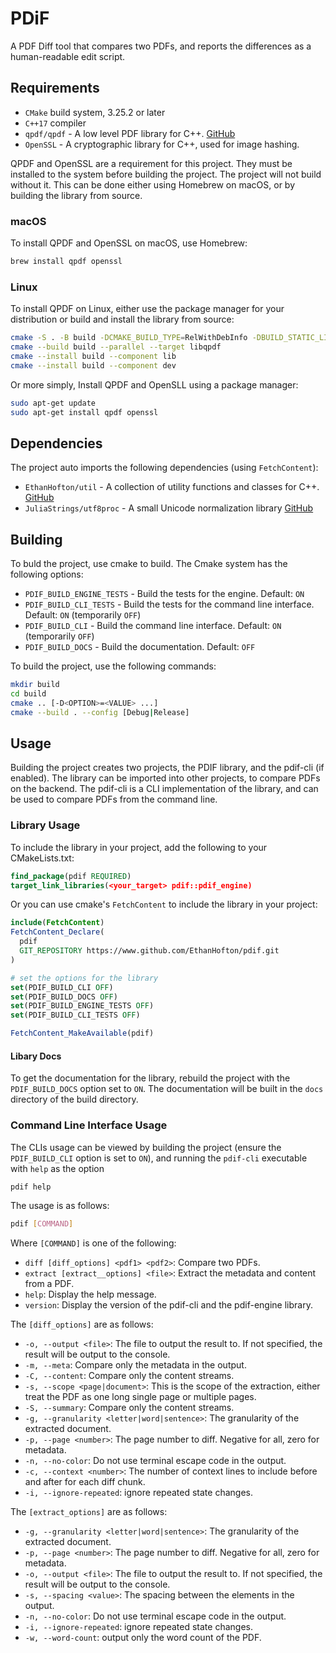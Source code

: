 # PDiF

A PDF Diff tool that compares two PDFs, and reports the differences as a human-readable edit script.

## Requirements

- `CMake` build system, 3.25.2 or later
- `C++17` compiler
- `qpdf/qpdf` - A low level PDF library for C++. [GitHub](https://github.com/qpdf/qpdf.git)
- `OpenSSL` - A cryptographic library for C++, used for image hashing.

QPDF and OpenSSL are a requirement for this project. They must be installed to the system before building the project. The project will not build without it. This can be done either using Homebrew on macOS, or by building the library from source.

### macOS

To install QPDF and OpenSSL on macOS, use Homebrew:

```bash
brew install qpdf openssl
```

### Linux

To install QPDF on Linux, either use the package manager for your distribution or build and install the library from source:

```bash
cmake -S . -B build -DCMAKE_BUILD_TYPE=RelWithDebInfo -DBUILD_STATIC_LIBS=OFF
cmake --build build --parallel --target libqpdf
cmake --install build --component lib
cmake --install build --component dev
```

Or more simply, Install QPDF and OpenSLL using a package manager:

```bash
sudo apt-get update
sudo apt-get install qpdf openssl
```

## Dependencies

The project auto imports the following dependencies (using `FetchContent`):
 
 - `EthanHofton/util` - A collection of utility functions and classes for C++. [GitHub](https://github.com/EthanHofton/util.git)
 - `JuliaStrings/utf8proc` - A small Unicode normalization library [GitHub](https://github.com/JuliaStrings/utf8proc)

## Building

To buld the project, use cmake to build. The Cmake system has the following options:

 - `PDIF_BUILD_ENGINE_TESTS` - Build the tests for the engine. Default: `ON`
 - `PDIF_BUILD_CLI_TESTS` - Build the tests for the command line interface. Default: `ON` (temporarily `OFF`)
 - `PDIF_BUILD_CLI` - Build the command line interface. Default: `ON` (temporarily `OFF`)
 - `PDIF_BUILD_DOCS` - Build the documentation. Default: `OFF`

To build the project, use the following commands:

```bash
mkdir build
cd build
cmake .. [-D<OPTION>=<VALUE> ...]
cmake --build . --config [Debug|Release]
```

## Usage

Building the project creates two projects, the PDIF library, and the pdif-cli (if enabled). The library can be imported into other projects, to compare PDFs on the backend. The pdif-cli is a CLI implementation of the library, and can be used to compare PDFs from the command line.

### Library Usage

To include the library in your project, add the following to your CMakeLists.txt:

```cmake
find_package(pdif REQUIRED)
target_link_libraries(<your_target> pdif::pdif_engine)
```

Or you can use cmake's `FetchContent` to include the library in your project:

```cmake
include(FetchContent)
FetchContent_Declare(
  pdif
  GIT_REPOSITORY https://www.github.com/EthanHofton/pdif.git
)

# set the options for the library
set(PDIF_BUILD_CLI OFF)
set(PDIF_BUILD_DOCS OFF)
set(PDIF_BUILD_ENGINE_TESTS OFF)
set(PDIF_BUILD_CLI_TESTS OFF)

FetchContent_MakeAvailable(pdif)
```

#### Libary Docs

To get the documentation for the library, rebuild the project with the `PDIF_BUILD_DOCS` option set to `ON`. The documentation will be built in the `docs` directory of the build directory.

### Command Line Interface Usage

The CLIs usage can be viewed by building the project (ensure the `PDIF_BUILD_CLI` option is set to `ON`), and running the `pdif-cli` executable with `help` as the option

```bash
pdif help
```

The usage is as follows:

```bash
pdif [COMMAND]
```

Where `[COMMAND]` is one of the following:

 - `diff [diff_options] <pdf1> <pdf2>`: Compare two PDFs.
 - `extract [extract__options] <file>`: Extract the metadata and content from a PDF.
 - `help`: Display the help message.
 - `version`: Display the version of the pdif-cli and the pdif-engine library.

The `[diff_options]` are as follows: 

 - `-o, --output <file>`: The file to output the result to. If not specified, the result will be output to the console.
 - `-m, --meta`: Compare only the metadata in the output.
 - `-C, --content`: Compare only the content streams.
 - `-s, --scope <page|document>`: This is the scope of the extraction, either treat the PDF as one long single page or multiple pages.
 - `-S, --summary`: Compare only the content streams.
 - `-g, --granularity <letter|word|sentence>`: The granularity of the extracted document.
 - `-p, --page <number>`: The page number to diff. Negative for all, zero for metadata.
 - `-n, --no-color`: Do not use terminal escape code in the output.
 - `-c, --context <number>`: The number of context lines to include before and after for each diff chunk.
 - `-i, --ignore-repeated`: ignore repeated state changes.

The `[extract_options]` are as follows:

 - `-g, --granularity <letter|word|sentence>`: The granularity of the extracted document.
 - `-p, --page <number>`: The page number to diff. Negative for all, zero for metadata.
 - `-o, --output <file>`: The file to output the result to. If not specified, the result will be output to the console.
 - `-s, --spacing <value>`: The spacing between the elements in the output.
 - `-n, --no-color`: Do not use terminal escape code in the output.
 - `-i, --ignore-repeated`: ignore repeated state changes.
 - `-w, --word-count`: output only the word count of the PDF.